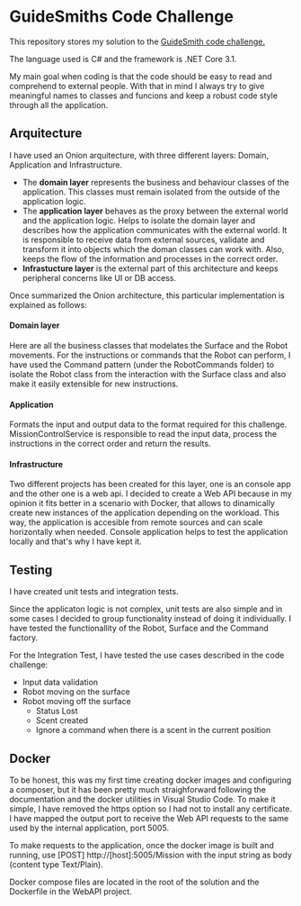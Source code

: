 # GuideSmiths Code Challenge
This repository stores my solution to the [GuideSmith code challenge.](https://github.com/guidesmiths/interview-code-challenges/blob/master/.NET/martian-robots/instructions.md)

The language used is C# and the framework is .NET Core 3.1.

My main goal when coding is that the code should be easy to read and comprehend to external people. With that in mind I always try to give meaningful names to classes and funcions and keep a robust code style through all the application.


## Arquitecture
I have used an Onion arquitecture, with three different layers: Domain, Application and Infrastructure.
- The **domain layer** represents the business and behaviour classes of the application. This classes must remain isolated from the outside of the application logic.
- The **application layer** behaves as the proxy between the external world and the application logic. Helps to isolate the domain layer and describes how the application communicates with the external world. It is responsible to receive data from external sources, validate and transform it into objects which the doman classes can work with. 
Also, keeps the flow of the information and processes in the correct order.
- **Infrastucture layer** is the external part of this architecture and keeps peripheral concerns like UI or DB access.

Once summarized the Onion architecture, this particular implementation is explained as follows:

#### Domain layer
Here are all the business classes that modelates the Surface and the Robot movements.
For the instructions or commands that the Robot can perform, I have used the Command pattern (under the RobotCommands folder) to isolate the Robot class from the interaction with the Surface class and also make it easily extensible for new instructions.
#### Application
Formats the input and output data to the format required for this challenge.
MissionControlService is responsible to read the input data, process the instructions in the correct order and return the results.
#### Infrastructure
Two different projects has been created for this layer, one is an console app and the other one is a web api. 
I decided to create a Web API because in my opinion it fits better in a scenario with Docker, that allows to dinamically create new instances of the application depending on the workload. This way, the application is accesible from remote sources and can scale horizontally when needed.
Console application helps to test the application locally and that's why I have kept it.

## Testing
I have created unit tests and integration tests.

Since the applicaton logic is not complex, unit tests are also simple and in some cases I decided to group functionality instead of doing it individually.
I have tested the functionallity of the Robot, Surface and the Command factory.

For the Integration Test, I have tested the use cases described in the code challenge: 
- Input data validation
- Robot moving on the surface
- Robot moving off the surface
  - Status Lost
  - Scent created
  - Ignore a command when there is a scent in the current position

## Docker
To be honest, this was my first time creating docker images and configuring a composer, but it has been pretty much straighforward following the documentation and the docker utilities in Visual Studio Code. To make it simple, I have removed the https option so I had not to install any certificate.
I have mapped the output port to receive the Web API requests to the same used by the internal application, port 5005. 

To make requests to the application, once the docker image is built and running, use [POST] http://[host]:5005/Mission with the input string as body (content type Text/Plain).

Docker compose files are located in the root of the solution and the Dockerfile in the WebAPI project.
